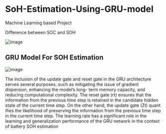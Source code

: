 # SoH-Estimation-Using-GRU-model
Machine Learning based Project 

Difference between SOC and SOH

![image](https://github.com/pooja8748/SoH-Estimation-Using-GRU-model/assets/130728514/872b0634-af77-41e4-a8bf-cdc1dc46492d)

## GRU Model For SOH Estimation

![image](https://github.com/pooja8748/SoH-Estimation-Using-GRU-model/assets/130728514/8f9c184b-c65e-49c1-a092-01f31a2a547f)

The inclusion of the update gate and reset gate in the GRU architecture serves several purposes, such as mitigating the issue of gradient dispersion, enhancing the model’s long- term memory capacity, and reducing computational complexity.
The reset gate (rt) ensures that the information from the previous time step is retained in the candidate hidden state of the current time step. 
On the other hand, the update gate (Zt) quant ifies the likelihood of preserving the information from the previous time step in the current time step. 
The learning rate has a significant role in the learning and generalization performance of the GRU network in the context of battery SOH estimation


